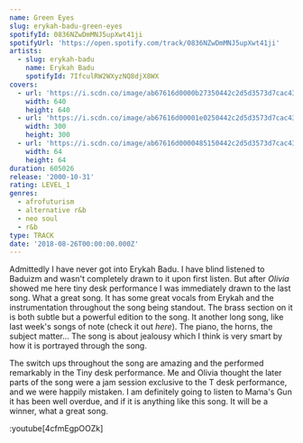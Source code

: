 ```yaml
---
name: Green Eyes
slug: erykah-badu-green-eyes
spotifyId: 0836NZwDmMNJ5upXwt41ji
spotifyUrl: 'https://open.spotify.com/track/0836NZwDmMNJ5upXwt41ji'
artists:
  - slug: erykah-badu
    name: Erykah Badu
    spotifyId: 7IfculRW2WXyzNQ8djX8WX
covers:
  - url: 'https://i.scdn.co/image/ab67616d0000b27350442c2d5d3573d7cac43567'
    width: 640
    height: 640
  - url: 'https://i.scdn.co/image/ab67616d00001e0250442c2d5d3573d7cac43567'
    width: 300
    height: 300
  - url: 'https://i.scdn.co/image/ab67616d0000485150442c2d5d3573d7cac43567'
    width: 64
    height: 64
duration: 605026
release: '2000-10-31'
rating: LEVEL_1
genres:
  - afrofuturism
  - alternative r&b
  - neo soul
  - r&b
type: TRACK
date: '2018-08-26T00:00:00.000Z'
---
```

Admittedly I have never got into Erykah Badu. I have blind listened to Baduizm and wasn't
completely drawn to it upon first listen. But after *Olivia* showed me here tiny desk
performance I was immediately drawn to the last song. What a great song. It has some
great vocals from Erykah and the instrumentation throughout the song being standout. The
brass section on it is both subtle but a powerful edition to the song. It another long song,
like last week's songs of note (check it out *here*). The piano, the horns, the subject
matter... The song is about jealousy which I think is very smart by how it is portrayed
through the song.

The switch ups throughout the song are amazing and the performed remarkably in the Tiny
desk performance. Me and Olivia thought the later parts of the song were a jam session
exclusive to the T desk performance, and we were happily mistaken. I am definitely going
to listen to Mama's Gun it has been well overdue, and if it is anything like this song.
It will be a winner, what a great song.

:youtube[4cfmEgpOOZk]

